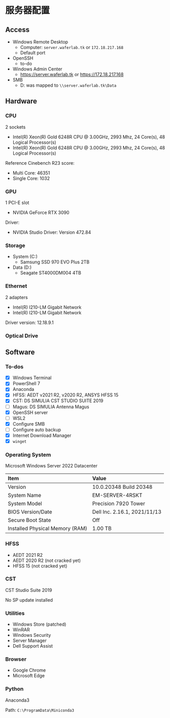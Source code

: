 # 服务器配置

## Access

- Windows Remote Desktop
  - Computer: `server.waferlab.tk` or `172.18.217.168`
  - Default port
- OpenSSH
  - to-do
- Windows Admin Center
  - https://server.waferlab.tk or https://172.18.217.168
- SMB
  - D: was mapped to `\\server.waferlab.tk\Data`

## Hardware

### CPU

2 sockets

- Intel(R) Xeon(R) Gold 6248R CPU @ 3.00GHz, 2993 Mhz, 24 Core(s), 48 Logical Processor(s)
- Intel(R) Xeon(R) Gold 6248R CPU @ 3.00GHz, 2993 Mhz, 24 Core(s), 48 Logical Processor(s)

Reference Cinebench R23 score:

- Multi Core: 46351
- Single Core: 1032

### GPU

1 PCI-E slot

- NVIDIA GeForce RTX 3090

Driver:

- NVIDIA Studio Driver: Version 472.84

### Storage

- System (C:)
  - Samsung SSD 970 EVO Plus 2TB
- Data (D:)
  - Seagate ST4000DM004 4TB

### Ethernet

2 adapters

- Intel(R) I210-LM Gigabit Network
- Intel(R) I210-LM Gigabit Network

Driver version: 12.18.9.1

### Optical Drive

## Software

### To-dos

- [x] Windows Terminal
- [x] PowerShell 7
- [x] Anaconda
- [x] HFSS: AEDT v2021 R2, v2020 R2, ANSYS HFSS 15
- [x] CST: DS SIMULIA CST STUDIO SUITE 2019
- [ ] Magus: DS SIMULIA Antenna Magus
- [x] OpenSSH server
- [ ] WSL2
- [x] Configure SMB
- [ ] Configure auto backup
- [x] Internet Download Manager
- [x] `winget`

### Operating System

Microsoft Windows Server 2022 Datacenter

|Item|Value|
|:--|:--|
|Version|10.0.20348 Build 20348|
|System Name|EM-SERVER-4RSKT|
|System Model|Precision 7920 Tower|
|BIOS Version/Date|Dell Inc. 2.16.1, 2021/11/13|
|Secure Boot State|Off|
|Installed Physical Memory (RAM)|1.00 TB|

### HFSS

- AEDT 2021 R2
- AEDT 2020 R2 (not cracked yet)
- HFSS 15 (not cracked yet)

### CST

CST Studio Suite 2019

No SP update installed

### Utilities

- Windows Store (patched)
- WinRAR
- Windows Security
- Server Manager
- Dell Support Assist

### Browser

- Google Chrome
- Microsoft Edge

### Python

Anaconda3

Path: `C:\ProgramData\Miniconda3`